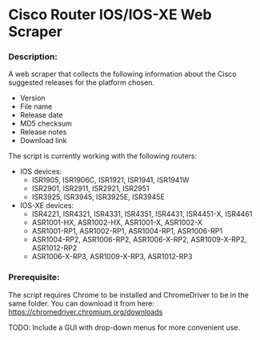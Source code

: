 # Cisco Router IOS/IOS-XE Web Scraper

### Description:  
A web scraper that collects the following information about the Cisco suggested releases for the platform chosen.  
- Version
- File name
- Release date
- MD5 checksum
- Release notes
- Download link

The script is currently working with the following routers:
- IOS devices:
    - ISR1905, ISR1906C, ISR1921, ISR1941, ISR1941W
    - ISR2901, ISR2911, ISR2921, ISR2951
    - ISR3925, ISR3945, ISR3925E, ISR3945E
- IOS-XE devices:
    - ISR4221, ISR4321, ISR4331, ISR4351, ISR4431, ISR4451-X, ISR4461 
    - ASR1001-HX, ASR1002-HX, ASR1001-X, ASR1002-X
    - ASR1001-RP1, ASR1002-RP1, ASR1004-RP1, ASR1006-RP1
    - ASR1004-RP2, ASR1006-RP2, ASR1006-X-RP2, ASR1009-X-RP2, ASR1012-RP2
    - ASR1006-X-RP3, ASR1009-X-RP3, ASR1012-RP3

### Prerequisite:
The script requires Chrome to be installed and ChromeDriver to be in the same folder. You can download it from here:
https://chromedriver.chromium.org/downloads

TODO: Include a GUI with drop-down menus for more convenient use.
